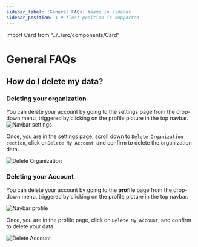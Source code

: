 ```yaml
---
sidebar_label: 'General FAQs' #Name in sidebar
sidebar_position: 1 # float position is supported
---
```

import Card from "../../src/components/Card"

# General FAQs

## How do I delete my data?
### Deleting your organization
You can delete your account by going to the settings page from the drop-down menu, triggered by clicking on the profile picture in the top navbar.
![Navbar settings](https://s.vrgmetri.com/gb-web/portal-docs/assets/img/screenshots/navbar-settings.png)

 Once, you are in the settings page, scroll down to `Delete Organization section`, click on`Delete My Account `and confirm to delete the organization data.

 ![Delete Organization](https://s.vrgmetri.com/gb-web/portal-docs/assets/img/screenshots/delete-org.png)

 ### Deleting your Account
 You can delete your account by going to the **profile** page from the drop-down menu, triggered by clicking on the profile picture in the top navbar.

 ![Navbar profile](https://s.vrgmetri.com/gb-web/portal-docs/assets/img/screenshots/navbar-profile.png)

Once, you are in the profile page, click on `Delete My Account`, and confirm to delete your data.

![Delete Account](https://s.vrgmetri.com/gb-web/portal-docs/assets/img/screenshots/delete-account.png)

 

